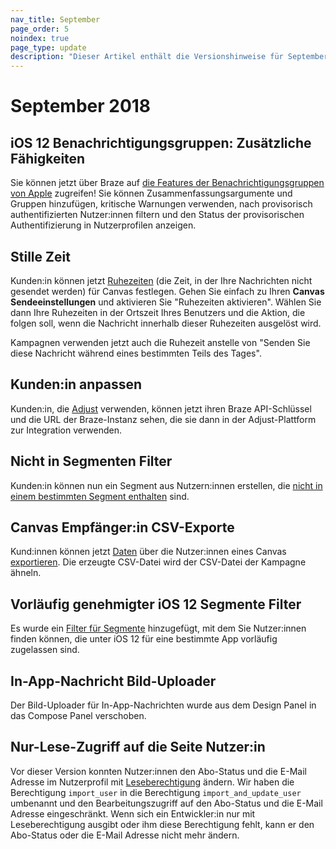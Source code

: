 ```yaml
---
nav_title: September
page_order: 5
noindex: true
page_type: update
description: "Dieser Artikel enthält die Versionshinweise für September 2018."
---
```

# September 2018

## iOS 12 Benachrichtigungsgruppen: Zusätzliche Fähigkeiten

Sie können jetzt über Braze auf [die Features der Benachrichtigungsgruppen von Apple]({{site.baseurl}}/user_guide/message_building_by_channel/push/creating_a_push_message/#notification-groups) zugreifen! Sie können Zusammenfassungsargumente und Gruppen hinzufügen, kritische Warnungen verwenden, nach provisorisch authentifizierten Nutzer:innen filtern und den Status der provisorischen Authentifizierung in Nutzerprofilen anzeigen.

## Stille Zeit

Kunden:in können jetzt [Ruhezeiten]({{site.baseurl}}/user_guide/engagement_tools/canvas/create_a_canvas/create_a_canvas/#step-5-select-your-send-settings) (die Zeit, in der Ihre Nachrichten nicht gesendet werden) für Canvas festlegen. Gehen Sie einfach zu Ihren **Canvas Sendeeinstellungen** und aktivieren Sie "Ruhezeiten aktivieren". Wählen Sie dann Ihre Ruhezeiten in der Ortszeit Ihres Benutzers und die Aktion, die folgen soll, wenn die Nachricht innerhalb dieser Ruhezeiten ausgelöst wird.

Kampagnen verwenden jetzt auch die Ruhezeit anstelle von "Senden Sie diese Nachricht während eines bestimmten Teils des Tages".

## Kunden:in anpassen

Kunden:in, die [Adjust]({{site.baseurl}}/partners/message_orchestration/attribution/adjust/) verwenden, können jetzt ihren Braze API-Schlüssel und die URL der Braze-Instanz sehen, die sie dann in der Adjust-Plattform zur Integration verwenden.

## Nicht in Segmenten Filter

Kunden:in können nun ein Segment aus Nutzern:innen erstellen, die [nicht in einem bestimmten Segment enthalten]({{site.baseurl}}/user_guide/engagement_tools/segments/segmentation_filters/#retargeting) sind.

## Canvas Empfänger:in CSV-Exporte

Kund:innen können jetzt [Daten]({{site.baseurl}}/user_guide/data/export_braze_data/export_canvas_data/) über die Nutzer:innen eines Canvas [exportieren]({{site.baseurl}}/user_guide/data/export_braze_data/export_canvas_data/). Die erzeugte CSV-Datei wird der CSV-Datei der Kampagne ähneln.

## Vorläufig genehmigter iOS 12 Segmente Filter

Es wurde ein [Filter für Segmente]({{site.baseurl}}/user_guide/engagement_tools/segments/segmentation_filters/#other) hinzugefügt, mit dem Sie Nutzer:innen finden können, die unter iOS 12 für eine bestimmte App vorläufig zugelassen sind.

## In-App-Nachricht Bild-Uploader

Der Bild-Uploader für In-App-Nachrichten wurde aus dem Design Panel in das Compose Panel verschoben.

## Nur-Lese-Zugriff auf die Seite Nutzer:in

Vor dieser Version konnten Nutzer:innen den Abo-Status und die E-Mail Adresse im Nutzerprofil mit [Leseberechtigung]({{site.baseurl}}/user_guide/administrative/manage_your_braze_users/user_permissions/#available-limited-and-team-role-permissions) ändern. Wir haben die Berechtigung `import_user` in die Berechtigung `import_and_update_user` umbenannt und den Bearbeitungszugriff auf den Abo-Status und die E-Mail Adresse eingeschränkt. Wenn sich ein Entwickler:in nur mit Leseberechtigung ausgibt oder ihm diese Berechtigung fehlt, kann er den Abo-Status oder die E-Mail Adresse nicht mehr ändern.
